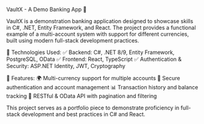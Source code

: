 VaultX - A Demo Banking App 🏦

VaultX is a demonstration banking application designed to showcase skills in C#, .NET, Entity Framework, and React. The project provides a functional example of a multi-account system with support for different currencies, built using modern full-stack development practices.

🔹 Technologies Used:
  ✅ Backend: C#, .NET 8/9, Entity Framework, PostgreSQL, OData
  ✅ Frontend: React, TypeScript
  ✅ Authentication & Security: ASP.NET Identity, JWT, Cryptography

🔹 Features:
  🌍 Multi-currency support for multiple accounts
  🔐 Secure authentication and account management
  📊 Transaction history and balance tracking
  📡 RESTful & OData API with pagination and filtering
  
  This project serves as a portfolio piece to demonstrate proficiency in full-stack development and best practices in C# and React.
